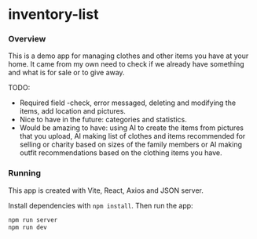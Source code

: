 # inventory-list

### Overview

This is a demo app for managing clothes and other items you have at your home. It came from my own need to check if we already have something and what is for sale or to give away.

TODO:

- Required field -check, error messaged, deleting and modifying the items, add location and pictures.
- Nice to have in the future: categories and statistics.
- Would be amazing to have: using AI to create the items from pictures that you upload, AI making list of clothes and items recommended for selling or charity based on sizes of the family members or AI making outfit recommendations based on the clothing items you have.

### Running

This app is created with Vite, React, Axios and JSON server.

Install dependencies with `npm install`. Then run the app:

```sh
npm run server
npm run dev
```
